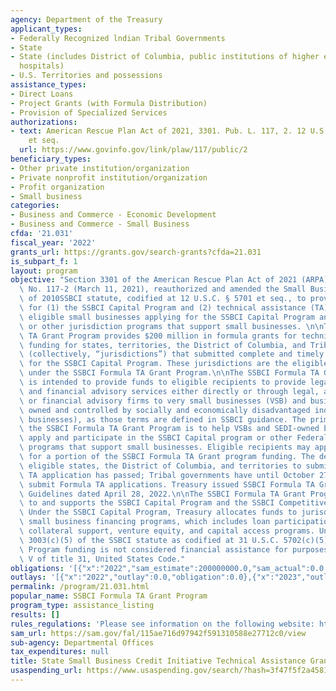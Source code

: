 ```yaml
---
agency: Department of the Treasury
applicant_types:
- Federally Recognized lndian Tribal Governments
- State
- State (includes District of Columbia, public institutions of higher education and
  hospitals)
- U.S. Territories and possessions
assistance_types:
- Direct Loans
- Project Grants (with Formula Distribution)
- Provision of Specialized Services
authorizations:
- text: American Rescue Plan Act of 2021, 3301. Pub. L. 117, 2. 12 U.S.C. &sect; 5701
    et seq.
  url: https://www.govinfo.gov/link/plaw/117/public/2
beneficiary_types:
- Other private institution/organization
- Private nonprofit institution/organization
- Profit organization
- Small business
categories:
- Business and Commerce - Economic Development
- Business and Commerce - Small Business
cfda: '21.031'
fiscal_year: '2022'
grants_url: https://grants.gov/search-grants?cfda=21.031
is_subpart_f: 1
layout: program
objective: "Section 3301 of the American Rescue Plan Act of 2021 (ARPA), Public Law\
  \ No. 117-2 (March 11, 2021), reauthorized and amended the Small Business Jobs Act\
  \ of 2010SSBCI statute, codified at 12 U.S.C. § 5701 et seq., to provide funding\
  \ for (1) the SSBCI Capital Program and (2) technical assistance (TA) to support\
  \ eligible small businesses applying for the SSBCI Capital Program and other federal\
  \ or other jurisdiction programs that support small businesses. \n\nThe SSBCI Formula\
  \ TA Grant Program provides $200 million in formula grants for technical assistance\
  \ funding for states, territories, the District of Columbia, and Tribal governments\
  \ (collectively, “jurisdictions”) that submitted complete and timely applications\
  \ for the SSBCI Capital Program. These jurisdictions are the eligible recipients\
  \ under the SSBCI Formula TA Grant Program.\n\nThe SSBCI Formula TA Grant Program\
  \ is intended to provide funds to eligible recipients to provide legal, accounting,\
  \ and financial advisory services either directly or through legal, accounting,\
  \ or financial advisory firms to very small businesses (VSB) and business enterprises\
  \ owned and controlled by socially and economically disadvantaged individuals (SEDI-owned\
  \ businesses), as those terms are defined in SSBCI guidance. The primary goal of\
  \ the SSBCI Formula TA Grant Program is to help VSBs and SEDI-owned businesses meaningfully\
  \ apply and participate in the SSBCI Capital program or other Federal or other jurisdiction\
  \ programs that support small businesses. Eligible recipients may apply to Treasury\
  \ for a portion of the SSBCI Formula TA Grant program funding. The deadline for\
  \ eligible states, the District of Columbia, and territories to submit a Formula\
  \ TA application has passed; Tribal governments have until October 27, 2023, to\
  \ submit Formula TA applications. Treasury issued SSBCI Formula TA Grant Program\
  \ Guidelines dated April 28, 2022.\n\nThe SSBCI Formula TA Grant Program is related\
  \ to and supports the SSBCI Capital Program and the SSBCI Competitive TA Grant Program.\
  \ Under the SSBCI Capital Program, Treasury allocates funds to jurisdictions for\
  \ small business financing programs, which includes loan participation, loan guarantee,\
  \ collateral support, venture equity, and capital access programs. Under Section\
  \ 3003(c)(5) of the SSBCI statute as codified at 31 U.S.C. 5702(c)(5), SSBCI Capital\
  \ Program funding is not considered financial assistance for purposes of subtitle\
  \ V of title 31, United States Code."
obligations: '[{"x":"2022","sam_estimate":200000000.0,"sam_actual":0.0,"usa_spending_actual":0.0},{"x":"2023","sam_estimate":67000000.0,"sam_actual":0.0,"usa_spending_actual":67324308.0},{"x":"2024","sam_estimate":133000000.0,"sam_actual":0.0,"usa_spending_actual":79626574.0}]'
outlays: '[{"x":"2022","outlay":0.0,"obligation":0.0},{"x":"2023","outlay":22217012.0,"obligation":67324308.0},{"x":"2024","outlay":26131965.0,"obligation":79626574.0}]'
permalink: /program/21.031.html
popular_name: SSBCI Formula TA Grant Program
program_type: assistance_listing
results: []
rules_regulations: 'Please see information on the following website: https://home.treasury.gov/policy-issues/small-business-programs/state-small-business-credit-initiative-ssbci'
sam_url: https://sam.gov/fal/115ae716d97942f591310588e27712c0/view
sub-agency: Departmental Offices
tax_expenditures: null
title: State Small Business Credit Initiative Technical Assistance Grant Program
usaspending_url: https://www.usaspending.gov/search/?hash=3f47f5f2a45813f201d162b657c5fb22
---
```

